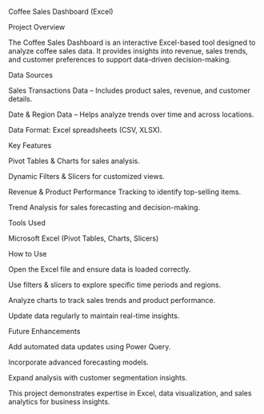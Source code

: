 Coffee Sales Dashboard (Excel)

Project Overview

The Coffee Sales Dashboard is an interactive Excel-based tool designed to analyze coffee sales data. It provides insights into revenue, sales trends, and customer preferences to support data-driven decision-making.

Data Sources

Sales Transactions Data – Includes product sales, revenue, and customer details.

Date & Region Data – Helps analyze trends over time and across locations.

Data Format: Excel spreadsheets (CSV, XLSX).

Key Features

Pivot Tables & Charts for sales analysis.

Dynamic Filters & Slicers for customized views.

Revenue & Product Performance Tracking to identify top-selling items.

Trend Analysis for sales forecasting and decision-making.

Tools Used

Microsoft Excel (Pivot Tables, Charts, Slicers)

How to Use

Open the Excel file and ensure data is loaded correctly.

Use filters & slicers to explore specific time periods and regions.

Analyze charts to track sales trends and product performance.

Update data regularly to maintain real-time insights.

Future Enhancements

Add automated data updates using Power Query.

Incorporate advanced forecasting models.

Expand analysis with customer segmentation insights.

This project demonstrates expertise in Excel, data visualization, and sales analytics for business insights.
